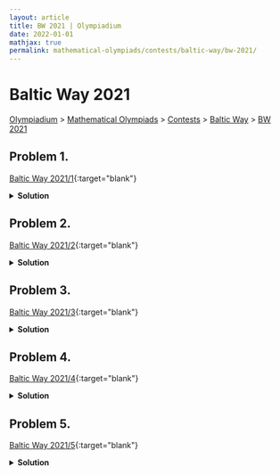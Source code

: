```yaml
---
layout: article
title: BW 2021 | Olympiadium
date: 2022-01-01
mathjax: true
permalink: mathematical-olympiads/contests/baltic-way/bw-2021/
---
```

# Baltic Way 2021
<a href="{{ site.homeurl }}">Olympiadium</a> > <a href="{{ site.homeurl }}mathematical-olympiads/">Mathematical Olympiads</a> > <a href="{{ site.homeurl }}mathematical-olympiads/contests/">Contests</a> > <a href="{{ site.homeurl }}mathematical-olympiads/contests/baltic-way/">Baltic Way</a> > <a href="{{ site.homeurl }}mathematical-olympiads/contests/baltic-way/baltic-way-2021/">BW 2021</a>

## Problem 1. 
<blueboard>  </blueboard>
[Baltic Way 2021/1](){:target="blank"}
<pinkborder><details>
<summary><b>Solution</b></summary>
Solution Here. 
</details></pinkborder>

## Problem 2. 
<blueboard>  </blueboard>
[Baltic Way 2021/2](){:target="blank"}
<pinkborder><details>
<summary><b>Solution</b></summary>
Solution Here. 
</details></pinkborder>

## Problem 3. 
<blueboard>  </blueboard>
[Baltic Way 2021/3](){:target="blank"}
<pinkborder><details>
<summary><b>Solution</b></summary>
Solution Here. 
</details></pinkborder>

## Problem 4. 
<blueboard>  </blueboard>
[Baltic Way 2021/4](){:target="blank"}
<pinkborder><details>
<summary><b>Solution</b></summary>
Solution Here. 
</details></pinkborder>

## Problem 5. 
<blueboard>  </blueboard>
[Baltic Way 2021/5](){:target="blank"}
<pinkborder><details>
<summary><b>Solution</b></summary>
Solution Here. 
</details></pinkborder>
